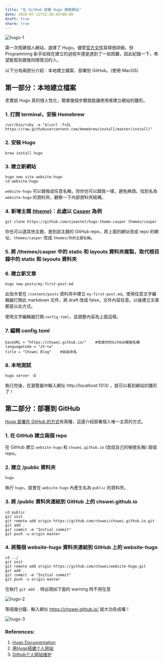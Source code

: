 ```yaml
---
title: "在 GitHub 部署 Hugo 靜態網站"
date: 2018-07-12T22:36:43+08:00
draft: true
share: true
---
```

![hugo-1](/images/hugo/hugo-1.png)

第一次搭建個人網站，選擇了 Hugo。儘管[官方文件](https://gohugo.io/documentation/)寫得很詳細，但 Programming 新手如我在建立的過程中還是遇到了一些困難，因此紀錄一下，希望能幫到跟我同樣情況的人。

以下分為兩部分介紹：本地建立檔案、部署到 GitHub。(使用 MacOS)

## 第一部分：本地建立檔案

老實說 Hugo 真的很人性化，簡單幾個步驟就能讓使用者建立網站的雛形。

### 1. 打開 terminal，安裝 Homebrew

```
/usr/bin/ruby -e "$(curl -fsSL https://raw.githubusercontent.com/Homebrew/install/master/install)"
```

### 2. 安裝 Hugo

```
brew install hugo
```

### 3. 建立新網站

```
hugo new site website-hugo
cd website-hugo
```

`website-hugo` 可以替換成任意名稱，但你也可以跟我一樣，避免麻煩。找到名為 `website-hugo` 的資料夾，觀察一下內部資料夾結構。

### 4. 新增主題 [(theme)](https://themes.gohugo.io)：此處以 [Casper](https://themes.gohugo.io/casper/) 為例

```
git clone https://github.com/vjeantet/hugo-theme-casper themes/casper
```

你也可以選其他主題，進到該主題的 GitHub repo，將上面的網址改成 repo 的網址、`themes/casper` 改成 `themes/你的主題名稱`。

### 5. 將 /themes/casper 中的 static 和 layouts 資料夾複製，取代根目錄中的 static 和 layouts 資料夾

### 6. 建立新文章

```
hugo new posts/my-first-post.md
```

此指令會在 `/content/posts` 資料夾中建立 `my-first-post.md`。使用任意文字編輯器打開此 markdown 文件，將 draft 改成 false，文件內容任意。以後建立文章都是以此方式。

使用文字編輯器打開 `config.toml`，並調整內容為上面這樣。

### 7. 編輯 config.toml

```
baseURL = "https://chswei.github.io/"    #改成你的GitHub帳號名稱
languageCode = "zh-tw"
title = "Chswei Blog"    #自由命名
```

### 8. 本地測試

```
hugo server -D
```

執行完後，在瀏覽器中輸入網址 http://localhost:1313/ ，就可以看到網站的雛形了！

## 第二部分：部署到 GitHub

[Hugo 部署在 GitHub 的方式](https://gohugo.io/hosting-and-deployment/hosting-on-github/)有兩種，這邊介紹部署個人唯一主頁的方式。

### 1. 在 GitHub 建立兩個 repo

在 GitHub 建立 `website-hugo` 和 `chswei.github.io` (改成自己的帳號名稱) 兩個 repo。

### 2. 建立 /public 資料夾

```
hugo
```

執行 `hugo`，就會在 `website-hugo` 內產生名為 `public` 的資料夾。

### 3. 將 /public 資料夾連結到 GitHub 上的 chswei.github.io

```
cd public
git init
git remote add origin https://github.com/chswei/chswei.github.io.git
git add .
git commit -m "Initial commit"
git push -u origin master
```

### 4. 將整個 website-hugo 資料夾連結到 GitHub 上的 website-hugo

```
cd ../
git init
git remote add origin https://github.com/chswei/website-hugo.git
git add .
git commit -m "Initial commit"
git push -u origin master
```

在執行 `git add .` 時出現如下面的 warning 時不用在意

![hugo-2](/images/hugo/hugo-2.png)

等個幾分鐘，輸入網址 https://chswei.github.io/ 就大功告成囉！

![hugo-3](/images/hugo/hugo-3.png)

### References:

1. [Hugo Documentation](https://gohugo.io/documentation/)
2. [用Hugo搭建个人网站](https://brent-li.github.io/post/build-personal-site-with-hugo/)
3. [Github个人网站维护](https://chengjunwang.com/note/note_archive/2016-08-03-github/)
